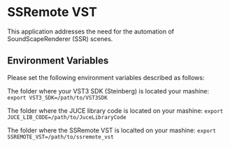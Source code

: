 # SSRemote VST
This application addresses the need for the automation of SoundScapeRenderer (SSR) scenes.

## Environment Variables
Please set the following environment variables described as follows:

The folder where your VST3 SDK (Steinberg) is located your mashine:
```export VST3_SDK=/path/to/VST3SDK```

The folder where the JUCE library code is located on your mashine:
```export JUCE_LIB_CODE=/path/to/JuceLibraryCode```

The folder where the SSRemote VST is localted on your mashine:
```export SSREMOTE_VST=/path/to/ssremote_vst```